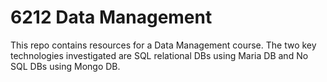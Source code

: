 # 6212 Data Management

This repo contains resources for a Data Management course.
The two key technologies investigated are SQL relational DBs using Maria DB and No SQL DBs using Mongo DB.
